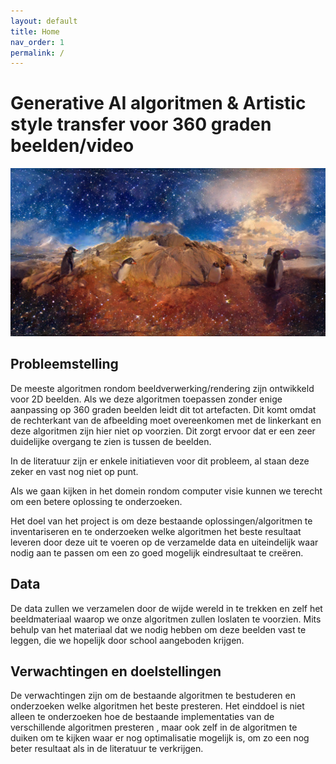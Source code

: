 ```yaml
---
layout: default
title: Home
nav_order: 1
permalink: /
---
```



# Generative AI algoritmen & Artistic style transfer voor 360 graden beelden/video 

![Banner_photo](images/penguinz2.png "banner_photo")

## Probleemstelling

De meeste algoritmen rondom beeldverwerking/rendering zijn 
ontwikkeld voor 2D beelden. Als we deze algoritmen toepassen zonder enige aanpassing op 360 graden beelden leidt dit tot artefacten. Dit komt omdat de rechterkant van de afbeelding moet overeenkomen met de linkerkant en deze algoritmen zijn hier niet op voorzien. Dit zorgt ervoor dat er een zeer duidelijke overgang te zien is tussen de beelden. 

In de literatuur zijn er enkele initiatieven voor dit probleem, al staan deze zeker en vast nog niet op punt.

Als we gaan kijken in het domein rondom computer visie kunnen we terecht om een betere oplossing te onderzoeken.

Het doel van het project is om deze bestaande oplossingen/algoritmen te inventariseren en te onderzoeken welke algoritmen het beste resultaat leveren door deze uit te voeren op de verzamelde data en uiteindelijk waar nodig aan te passen om een zo goed mogelijk eindresultaat te creëren.

## Data

De data zullen we verzamelen door de wijde wereld in te trekken en zelf
het beeldmateriaal waarop we onze algoritmen zullen loslaten te voorzien. Mits
behulp van het materiaal dat we nodig hebben om deze beelden vast te leggen,
die we hopelijk door school aangeboden krijgen.

## Verwachtingen en doelstellingen

De verwachtingen zijn om de bestaande algoritmen te bestuderen en onderzoeken welke algoritmen het beste presteren. Het einddoel is niet alleen te onderzoeken hoe de bestaande implementaties van de verschillende algoritmen presteren , maar ook zelf in de algoritmen te duiken om te kijken waar er nog 
optimalisatie mogelijk is, om zo een nog beter resultaat als in de literatuur te verkrijgen.
